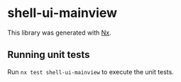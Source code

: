# shell-ui-mainview

This library was generated with [Nx](https://nx.dev).

## Running unit tests

Run `nx test shell-ui-mainview` to execute the unit tests.
